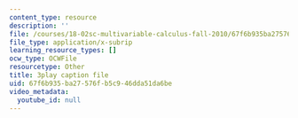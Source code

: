 ```yaml
---
content_type: resource
description: ''
file: /courses/18-02sc-multivariable-calculus-fall-2010/67f6b935ba27576fb5c946dda51da6be_WwBaQCy4jfk.vtt
file_type: application/x-subrip
learning_resource_types: []
ocw_type: OCWFile
resourcetype: Other
title: 3play caption file
uid: 67f6b935-ba27-576f-b5c9-46dda51da6be
video_metadata:
  youtube_id: null
---
```

